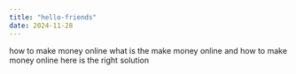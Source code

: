 ```yaml
---
title: "hello-friends"
date: 2024-11-28
---
```

how to make money online
what is the make money online
and how to make money online
here is the right solution 
